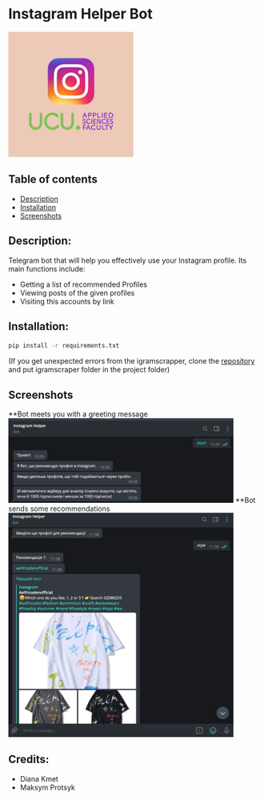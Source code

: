 # Instagram Helper Bot
<img src="images/logo.png" width="250"/>

## Table of contents
* [Description](#description)
* [Installation](#installation)
* [Screenshots](#screenshots)


## Description:
Telegram bot that will help you effectively use your Instagram profile.
Its main functions include:
* Getting a list of recommended Profiles
* Viewing posts of the given profiles
* Visiting this accounts by link

## Installation:
```bash
pip install -r requirements.txt
```
(If you get unexpected errors from the igramscrapper,
 clone the [repository](https://github.com/realsirjoe/instagram-scraper)
 and put igramscraper folder in the project folder)
 
 ## Screenshots
**Bot meets you with a greeting message
<img src="images/Screenshot1.png" width="450"/>
**Bot sends some recommendations
<img src="images/Screenshot2.png" width="450"/>


## Credits:
* Diana Kmet
* Maksym Protsyk
